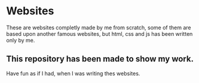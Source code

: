 # Websites

These are websites completly made by me from scratch, some of them are based upon another famous websites, but html, css and js has been written only by me.

## This repository has been made to show my work.

Have fun as if I had, when I was writing thes websites.
